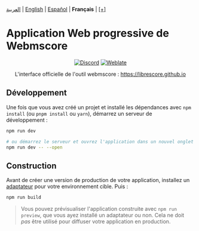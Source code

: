 <div dir="ltr" align="left">

[&#8206;العربية](/docs/ar/اقرأني.md) | [&#8206;English](/docs/en/README.md) | [&#8206;Español](/docs/es/LÉAME.md) | &#8206;**Français** | &#8206;[[+]](https://librescore.ddns.net/projects/librescore/docs)

# Application Web progressive de Webmscore

<div align="center">

[![Discord](https://img.shields.io/discord/774491656643674122?color=5865F2&label=&labelColor=555555&logo=discord&logoColor=FFFFFF)](https://discord.gg/DKu7cUZ4XQ) [![Weblate](https://librescore.ddns.net/widgets/librescore/-/webmscore-pwa/svg-badge.svg)](https://librescore.ddns.net/engage/librescore)

L'interface officielle de l'outil webmscore : <https://librescore.github.io>

</div>

## Développement

Une fois que vous avez créé un projet et installé les dépendances avec `npm install` (ou `pnpm install` ou `yarn`), démarrez un serveur de développement :

```bash
npm run dev

# ou démarrez le serveur et ouvrez l'application dans un nouvel onglet du navigateur
npm run dev -- --open
```

## Construction

Avant de créer une version de production de votre application, installez un [adaptateur](https://kit.svelte.dev/docs#adapters) pour votre environnement cible. Puis :

```bash
npm run build
```

> Vous pouvez prévisualiser l'application construite avec `npm run preview`, que vous ayez installé un adaptateur ou non. Cela ne doit _pas_ être utilisé pour diffuser votre application en production.

</div>
